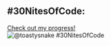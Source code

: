 ## #30NitesOfCode:
  [Check out my progress!](https://www.codedex.io/@toastysnake/30-nites-of-code)  
  ![@toastysnake #30NitesOfCode](https://www.codedex.io/api/petStatus?user=toastysnake)
